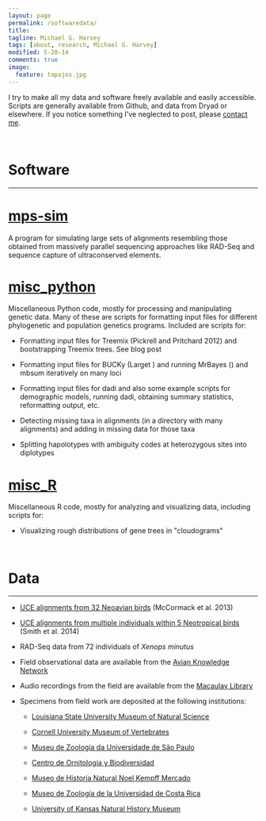```yaml
---
layout: page
permalink: /softwaredata/
title: 
tagline: Michael G. Harvey
tags: [about, research, Michael G. Harvey]
modified: 5-20-14
comments: true
image:
  feature: tapajos.jpg
---
```


I try to make all my data and software freely available and easily accessible. Scripts are generally available from Github, and data from Dryad or elsewhere. If you notice something I've neglected to post, please <a href="mailto:mharve9@lsu.edu" target="_blank">contact me</a>.

<br />

# Software

***

# <a href="https://github.com/mgharvey/mps-sim" target="_blank">mps-sim</a>

A program for simulating large sets of alignments resembling those obtained from massively parallel sequencing approaches like RAD-Seq and sequence capture of ultraconserved elements.

# <a href="https://github.com/mgharvey/misc_python" target="_blank">misc_python</a>

Miscellaneous Python code, mostly for processing and manipulating genetic data. Many of these are scripts for formatting input files for different phylogenetic and population genetics programs. Included are scripts for:

* Formatting input files for Treemix (Pickrell and Pritchard 2012) and bootstrapping Treemix trees. See blog post

* Formatting input files for BUCKy (Larget ) and running MrBayes () and mbsum iteratively on many loci

* Formatting input files for dadi and also some example scripts for demographic models, running dadi, obtaining summary statistics, reformatting output, etc.

* Detecting missing taxa in alignments (in a directory with many alignments) and adding in missing data for those taxa

* Splitting hapolotypes with ambiguity codes at heterozygous sites into diplotypes

# <a href="https://github.com/mgharvey/misc_R" target="_blank">misc_R</a>

Miscellaneous R code, mostly for analyzing and visualizing data, including scripts for:

* Visualizing rough distributions of gene trees in "cloudograms"

<br />

# Data

***

* <a href="http://datadryad.org/resource/doi:10.5061/dryad.sd080" target="_blank">UCE alignments from 32 Neoavian birds</a> (McCormack et al. 2013)

* <a href="http://datadryad.org/resource/doi:10.5061/dryad.qm4j1" target="_blank">UCE alignments from multiple individuals within 5 Neotropical birds</a> (Smith et al. 2014)

* RAD-Seq data from 72 individuals of *Xenops minutus*

* Field observational data are available from the <a href="http://www.avianknowledge.net/" target="_blank">Avian Knowledge Network</a>

* Audio recordings from the field are available from the <a href="http://macaulaylibrary.org/search?recordist=harvey+michael&recordist_id=1450" target="_blank">Macaulay Library</a>

* Specimens from field work are deposited at the following institutions:

    - <a href="http://appl003.lsu.edu/natsci/lmns.nsf/index" target="_blank">Louisiana State University Museum of Natural Science</a>
   
    - <a href="http://www.cumv.cornell.edu/" target="_blank">Cornell University Museum of Vertebrates</a>
    
    - <a href="http://www.mz.usp.br/" target="_blank">Museu de Zoologia da Universidade de São Paulo</a>
    
    - <a href="http://www.corbidi.org/" target="_blank">Centro de Ornitología y Biodiversidad</a>
    
    - <a href="http://museonoelkempff.org/sitio/index.html" target="_blank">Museo de Historia Natural Noel Kempff Mercado</a>

    - <a href="http://museo.biologia.ucr.ac.cr/" target="_blank">Museo de Zoología de la Universidad de Costa Rica</a>
    
    - <a href="http://naturalhistory.ku.edu/" target="_blank">University of Kansas Natural History Museum</a>